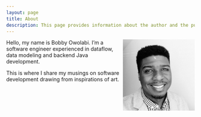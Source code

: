 ```yaml
---
layout: page
title: About
description: This page provides information about the author and the purpose of this blog.
---
```

<img src="img/self-portrait.jpg" alt="Author's Portrait" height="192px" width="192px" align="right">

Hello, my name is Bobby Owolabi.  I’m a software engineer experienced in dataflow, data modeling and backend Java development.  

This is where I share my musings on software development drawing from inspirations of art.

